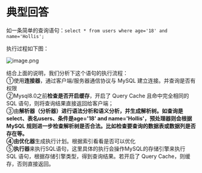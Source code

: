 # 典型回答
如一条简单的查询语句：`select * from users where age='18' and name='Hollis';`

执行过程如下图：

![image.png](https://cdn.nlark.com/yuque/0/2023/png/5378072/1676276921091-c44ad9b7-f173-4099-9bed-39486d5dbd07.png#averageHue=%23e4e4e4&clientId=u757157c1-3f3b-4&from=paste&id=ua516c7e5&originHeight=566&originWidth=953&originalType=url&ratio=1&rotation=0&showTitle=false&size=173513&status=done&style=none&taskId=u2e8fb8b1-5ed0-4624-a9df-183e9b64693&title=)

结合上面的说明，我们分析下这个语句的执行流程：<br />①使用**连接器**，通过客户端/服务器通信协议与 MySQL 建立连接。并查询是否有权限<br />②Mysql8.0之前**检查是否开启缓存**，开启了 Query Cache 且命中完全相同的 SQL 语句，则将查询结果直接返回给客户端；<br />③由**解析器（分析器）**进行语法分析和语义分析，并生成解析树。如查询是select、表名users、条件是age='18' and name='Hollis'，**预处理器**则会根据 MySQL 规则进一步检查解析树是否合法。比如检查要查询的数据表或数据列是否存在等。<br />④由**优化器**生成执行计划。根据索引看看是否可以优化<br />⑤**执行器**来执行SQL语句，这里具体的执行会操作MySQL的存储引擎来执行 SQL 语句，根据存储引擎类型，得到查询结果。若开启了 Query Cache，则缓存，否则直接返回。

